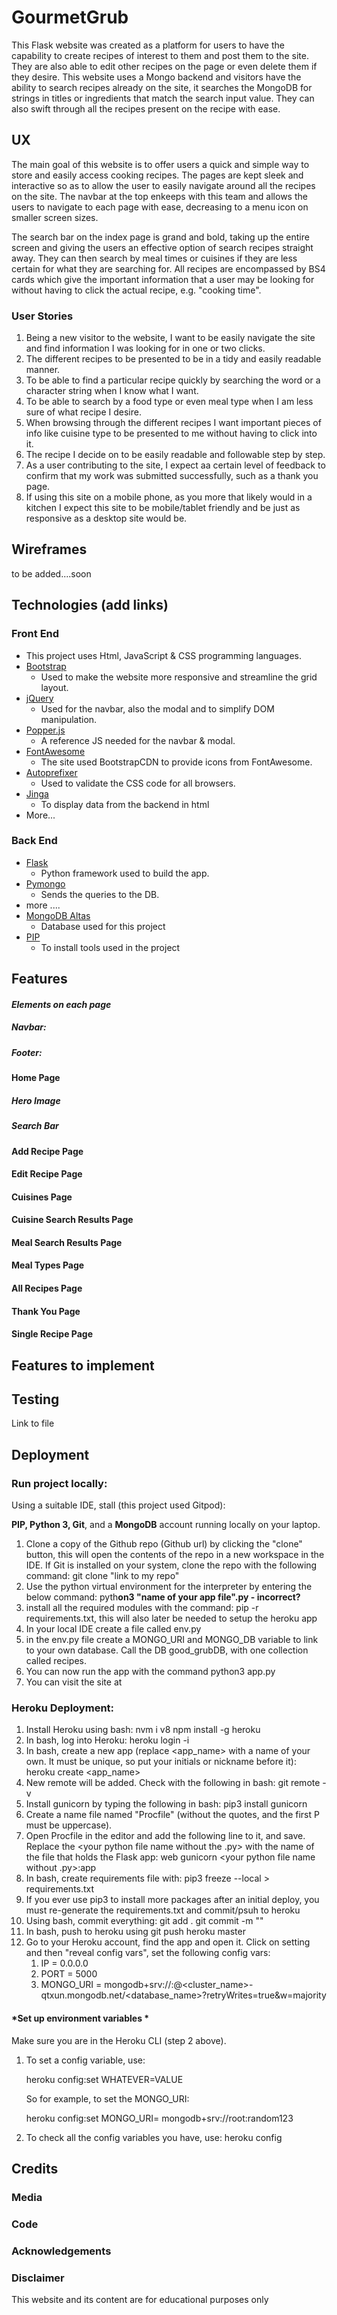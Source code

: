 # GourmetGrub

This Flask website was created as a platform for users to have the capability to create recipes of interest to them and post them to the site. They are also able to edit other recipes on the page or even delete them if they desire. This website uses a Mongo backend and visitors have the ability to search recipes already on the site,  it searches the MongoDB for strings in titles or ingredients that match the search input value. They can also swift through all the recipes present on the recipe with ease.

## UX

The main goal of this website is to offer users a quick and simple way to store and easily access cooking recipes. The pages are kept sleek and interactive so as to allow the user to easily navigate around all the recipes on the site.  The navbar at the top enkeeps with this team and allows the users to navigate to each page with ease, decreasing to a menu icon on smaller screen sizes.

The search bar on the index page is grand and bold, taking up the entire screen and giving the users an effective option of search recipes straight away. They can then search by meal times or cuisines if they are less certain for what they are searching for. All recipes are encompassed by BS4 cards which give the important information that a user may be looking for without having to click the actual recipe, e.g. "cooking time". 

### User Stories

1. Being a new visitor to the website, I want to be easily navigate the site and find information I was looking for in one or two clicks.
2. The different recipes to be presented to be in a tidy and easily readable manner.
3. To be able to find a particular recipe quickly by searching the word or a character string when I know what I want.
4. To be able to search by a food type or even meal type when I am less sure of what recipe I desire.
5. When browsing through the different recipes I want important pieces of info like cuisine type to be presented to me without having to click into it.
6. The recipe I decide on to be easily readable and followable step by step.
7. As a user contributing to the site, I expect aa certain level of feedback to confirm that my work was submitted successfully, such as a thank you page.
8. If using this site on a mobile phone, as you more that likely would in a kitchen I expect this site to be mobile/tablet friendly and be just as responsive as a desktop site would be.

## Wireframes

to be added....soon

## Technologies (add links)

### Front End

- This project uses Html, JavaScript & CSS programming languages.
- [Bootstrap](https://getbootstrap.com/)
  - Used to make the website more responsive and streamline the grid layout.
- [jQuery](https://jquery.com/)
  - Used for the navbar, also the modal and to simplify DOM manipulation.
- [Popper.js](https://popper.js.org/)
  - A reference JS needed for the navbar & modal.
- [FontAwesome](https://fontawesome.com/)
  - The site used BootstrapCDN to provide icons from FontAwesome.
- [Autoprefixer](https://autoprefixer.github.io/)
  - Used to validate the CSS code for all browsers.
- [Jinga](http://jinja.palletsprojects.com/en/2.10.x/)
  - To display data from the backend in html
- More...

### Back End

- [Flask](https://flask.palletsprojects.com/en/1.1.x/)
  - Python framework used to build the app.
- [Pymongo](https://api.mongodb.com/python/current/)
  - Sends the queries to the DB.
- more ....
- [MongoDB Altas](https://www.mongodb.com/)
  - Database used for this project
- [PIP](https://pip.pypa.io/en/stable/installing/)
  - To install tools used in the project

## Features

#### *Elements on each page*

##### Navbar:



##### Footer:



#### Home Page

##### *Hero Image*



##### Search Bar



#### Add Recipe Page



#### Edit Recipe Page



#### Cuisines Page



#### Cuisine Search Results Page



#### Meal Search Results Page



#### Meal Types Page



#### All Recipes Page



#### Thank You Page



#### Single Recipe Page



## Features to implement



## Testing

Link to file

## Deployment

### Run project locally:

Using a suitable IDE, stall (this project used Gitpod):

**PIP, Python 3, Git**, and a **MongoDB** account running locally on your laptop.

1. Clone a copy of the Github repo (Github url) by clicking the "clone" button, this will open the contents of the repo in a new workspace in the IDE. If Git is installed on your system, clone the repo with the following command: git clone "link to my repo"
2. Use the python virtual environment for the interpreter by entering the below command: pyth**on3 "name of your app file".py - incorrect?**
3. install all the required modules with the command: pip -r requirements.txt, this will also later be needed to setup the heroku app
4. In your local IDE create a file called env.py
5. in the env.py file create a MONGO_URI and MONGO_DB variable to link to your own database. Call the DB good_grubDB, with one collection called recipes.
6. You can now run the app with the command python3 app.py
7. You can visit the site at 

### Heroku Deployment:

1. Install Heroku using bash:
   nvm i v8
   npm install -g heroku
2. In bash, log into Heroku:
   heroku login -i
3. In bash, create a new app (replace <app_name> with a name of your own. It must be unique, so put your initials or nickname before it):
   heroku create <app_name>
4. New remote will be added. Check with the following in bash:
   git remote -v
5. Install gunicorn by typing the following in bash:
   pip3 install gunicorn
6. Create a name file named "Procfile" (without the quotes, and the first P must be uppercase).
7. Open Procfile in the editor and add the following line to it, and save. Replace the <your python file name without the .py> with the name of the file that holds the Flask app:
   web gunicorn <your python file name without .py>:app
8. In bash, create requirements file with:
   pip3 freeze --local > requirements.txt
9. If you ever use pip3 to install more packages after an initial deploy, you must re-generate the requirements.txt and commit/psuh to heroku
10. Using bash, commit everything:
    git add .
    git commit -m "<Commit Message>"
11. In bash, push to heroku using git push heroku master
12. Go to your Heroku account, find the app and open it. Click on setting and then "reveal config vars", set the following config vars:
    1. IP = 0.0.0.0
    2. PORT = 5000
    3. MONGO_URI = mongodb+srv://<username>:<password>@<cluster_name>-qtxun.mongodb.net/<database_name>?retryWrites=true&w=majority

#### *Set up environment variables *

Make sure you are in the Heroku CLI (step 2 above).

1. To set a config variable, use:

   heroku config:set WHATEVER=VALUE

   So for example, to set the MONGO_URI:

   heroku config:set MONGO_URI= mongodb+srv://root:random123

2. To check all the config variables you have, use:
   heroku config 

## Credits

### Media

### Code

### Acknowledgements 

### Disclaimer

This website and its content are for educational purposes only